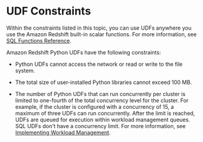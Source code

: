 # UDF Constraints<a name="udf-constraints"></a>

Within the constraints listed in this topic, you can use UDFs anywhere you use the Amazon Redshift built\-in scalar functions\. For more information, see [SQL Functions Reference](c_SQL_functions.md)\.

Amazon Redshift Python UDFs have the following constraints:

+ Python UDFs cannot access the network or read or write to the file system\.

+ The total size of user\-installed Python libraries cannot exceed 100 MB\.

+ The number of Python UDFs that can run concurrently per cluster is limited to one\-fourth of the total concurrency level for the cluster\. For example, if the cluster is configured with a concurrency of 15, a maximum of three UDFs can run concurrently\. After the limit is reached, UDFs are queued for execution within workload management queues\. SQL UDFs don't have a concurrency limit\. For more information, see [Implementing Workload Management](cm-c-implementing-workload-management.md)\.